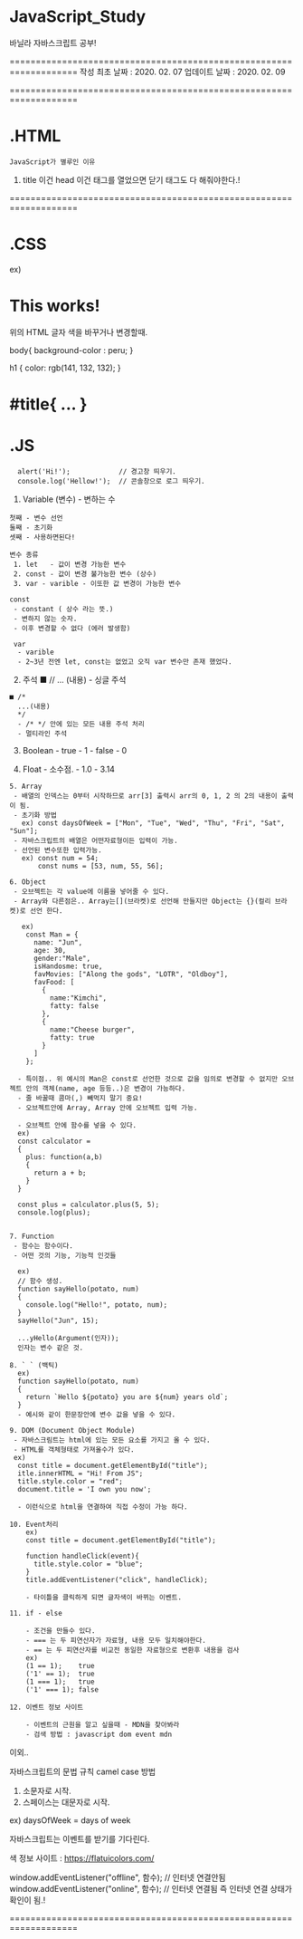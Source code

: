 # JavaScript_Study
바닐라 자바스크립트 공부!

===================================================================
작성 최초 날짜 : 2020. 02. 07
업데이트 날짜 : 2020. 02. 09

===================================================================


 .HTML
===================================================================

    JavaScript가 별루인 이유
 1. title 이건 head 이건 태그를 열었으면 닫기 태그도 다 해줘야한다.!
 
===================================================================


.CSS
===================================================================
 
 ex) 
 <body> </body>
 <h1 id="title">This works!</h1>
 위의 HTML 글자 색을 바꾸거나 변경할때.

body{
    background-color : peru;
}

h1 {
    color: rgb(141, 132, 132);
}

#title{ ... }
===================================================================




 .JS
===================================================================

      alert('Hi!');            // 경고창 띄우기.
      console.log('Hellow!');  // 콘솔창으로 로그 띄우기.

   1.  Variable (변수)
    - 변하는 수

    첫째 - 변수 선언 
    둘째 - 초기화
    셋째 - 사용하면된다!

    변수 종류
     1. let   - 값이 변경 가능한 변수
     2. const - 값이 변경 불가능한 변수 (상수) 
     3. var - varible - 이또한 값 변경이 가능한 변수

    const
     - constant ( 상수 라는 뜻.)
     - 변하지 않는 숫자.
     - 이후 변경할 수 없다 (에러 발생함)

     var
      - varible
      - 2~3년 전엔 let, const는 없었고 오직 var 변수만 존재 했었다.

   2. 주석
    ■ // ... (내용)  - 싱글 주석

    ■ /*       
      ...(내용)  
      */   
      - /* */ 안에 있는 모든 내용 주석 처리
      - 멀티라인 주석

   3. Boolean
    - true - 1
    - false - 0

   4. Float
    - 소수점.
    - 1.0
    - 3.14

    5. Array
     - 배열의 인덱스는 0부터 시작하므로 arr[3] 출력시 arr의 0, 1, 2 의 2의 내용이 출력이 됨.
     - 초기화 방법 
       ex) const daysOfWeek = ["Mon", "Tue", "Wed", "Thu", "Fri", "Sat", "Sun"];
     - 자바스크립트의 배열은 어떤자료형이든 입력이 가능.
     - 선언된 변수또한 입력가능.
       ex) const num = 54;
           const nums = [53, num, 55, 56];   

    6. Object
     - 오브젝트는 각 value에 이름을 넣어줄 수 있다. 
     - Array와 다른점은.. Array는[](브라켓)로 선언해 만들지만 Object는 {}(컬리 브라켓)로 선언 한다.

       ex)
        const Man = {
          name: "Jun",
          age: 30,
          gender:"Male",
          isHandosme: true,
          favMovies: ["Along the gods", "LOTR", "Oldboy"],
          favFood: [
            {
              name:"Kimchi", 
              fatty: false
            }, 
            {
              name:"Cheese burger", 
              fatty: true
            }
          ]
        };

      - 특이점.. 위 예시의 Man은 const로 선언한 것으로 값을 임의로 변경할 수 없지만 오브젝트 안의 객체(name, age 등등..)은 변경이 가능하다.
      - 줄 바꿀때 콤마(,) 빼먹지 말기 중요!
      - 오브젝트안에 Array, Array 안에 오브젝트 입력 가능.

      - 오브젝트 안에 함수를 넣을 수 있다.
      ex)
      const calculator =
      {
        plus: function(a,b)
        {
          return a + b;
        }
      }

      const plus = calculator.plus(5, 5);
      console.log(plus);


    7. Function 
     - 함수는 함수이다.
     - 어떤 것의 기능, 기능적 인것들

      ex)
      // 함수 생성.
      function sayHello(potato, num)
      {
        console.log("Hello!", potato, num);
      }
      sayHello("Jun", 15);  

      ...yHello(Argument(인자));
      인자는 변수 같은 것.

    8. ` ` (백틱)
      ex)
      function sayHello(potato, num)
      {
        return `Hello ${potato} you are ${num} years old`;
      }
      - 예시와 같이 한문장안에 변수 값을 넣을 수 있다.
      
    9. DOM (Document Object Module)    
     - 자바스크림트는 html에 있는 모든 요소를 가지고 올 수 있다.
     - HTML를 객체형태로 가져올수가 있다.
     ex) 
      const title = document.getElementById("title");
      itle.innerHTML = "Hi! From JS";
      title.style.color = "red";
      document.title = 'I own you now';

      - 이런식으로 html을 연결하여 직접 수정이 가능 하다.

    10. Event처리
        ex)
        const title = document.getElementById("title");

        function handleClick(event){
          title.style.color = "blue";
        }
        title.addEventListener("click", handleClick);

        - 타이틀을 클릭하게 되면 글자색이 바뀌는 이벤트.

    11. if - else
      
        - 조건을 만들수 있다.
        - === 는 두 피연산자가 자료형, 내용 모두 일치해야한다.
        - == 는 두 피연산자를 비교전 동일한 자료형으로 변환후 내용을 검사
        ex)
        (1 == 1);    true
        ('1' == 1);  true
        (1 === 1);   true
        ('1' === 1); false

    12. 이벤트 정보 사이트

        - 이벤트의 근원을 알고 싶을때 - MDN을 찾아봐라
        - 검색 방법 : javascript dom event mdn



이외..

자바스크립트의 문법 규칙
 camel case 방법
 1. 소문자로 시작.
 2. 스페이스는 대문자로 시작.

 ex) daysOfWeek = days of week

자바스크립트는 이벤트를 받기를 기다린다.

색 정보 사이트 : https://flatuicolors.com/

window.addEventListener("offline", 함수); // 인터넷 연결안됨
window.addEventListener("online", 함수);  // 인터넷 연결됨
즉 인터넷 연결 상태가 확인이 됨.!



===================================================================